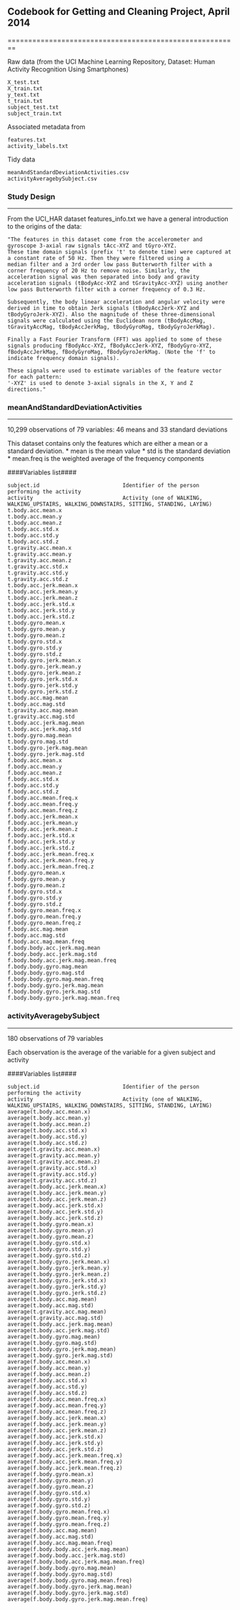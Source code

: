 ## Codebook for Getting and Cleaning Project, April 2014 ##
========================================================

Raw data (from the UCI Machine Learning Repository, Dataset: Human Activity Recognition Using Smartphones)

	X_test.txt
	X_train.txt
	y_text.txt
	t_train.txt
	subject_test.txt
	subject_train.txt

Associated metadata from

	features.txt
	activity_labels.txt


Tidy data

	meanAndStandardDeviationActivities.csv
	activityAveragebySubject.csv


### Study Design ###
--------------------

From the UCI_HAR dataset features_info.txt we have a general introduction to the origins of the data:

	"The features in this dataset come from the accelerometer and gyroscope 3-axial raw signals tAcc-XYZ and tGyro-XYZ. 
	These time domain signals (prefix 't' to denote time) were captured at a constant rate of 50 Hz. Then they were filtered using a 
	median filter and a 3rd order low pass Butterworth filter with a corner frequency of 20 Hz to remove noise. Similarly, the 
	acceleration signal was then separated into body and gravity acceleration signals (tBodyAcc-XYZ and tGravityAcc-XYZ) using another 
	low pass Butterworth filter with a corner frequency of 0.3 Hz. 

	Subsequently, the body linear acceleration and angular velocity were derived in time to obtain Jerk signals (tBodyAccJerk-XYZ and 
	tBodyGyroJerk-XYZ). Also the magnitude of these three-dimensional signals were calculated using the Euclidean norm (tBodyAccMag, 
	tGravityAccMag, tBodyAccJerkMag, tBodyGyroMag, tBodyGyroJerkMag). 

	Finally a Fast Fourier Transform (FFT) was applied to some of these signals producing fBodyAcc-XYZ, fBodyAccJerk-XYZ, fBodyGyro-XYZ, 
	fBodyAccJerkMag, fBodyGyroMag, fBodyGyroJerkMag. (Note the 'f' to indicate frequency domain signals). 

	These signals were used to estimate variables of the feature vector for each pattern:  
	'-XYZ' is used to denote 3-axial signals in the X, Y and Z directions."



### meanAndStandardDeviationActivities ###
------------------------------------------
10,299 observations of 79 variables: 46 means and 33 standard deviations

This dataset contains only the features which are either a mean or a standard deviation.
	* mean is the mean value
	* std is the standard deviation
	* mean.freq is the weighted average of the frequency components


####Variables list####

	subject.id 							Identifier of the person performing the activity
	activity  							Activity (one of WALKING, WALKING_UPSTAIRS, WALKING_DOWNSTAIRS, SITTING, STANDING, LAYING)
	t.body.acc.mean.x
	t.body.acc.mean.y
	t.body.acc.mean.z
	t.body.acc.std.x
	t.body.acc.std.y
	t.body.acc.std.z
	t.gravity.acc.mean.x
	t.gravity.acc.mean.y
	t.gravity.acc.mean.z
	t.gravity.acc.std.x
	t.gravity.acc.std.y
	t.gravity.acc.std.z
	t.body.acc.jerk.mean.x
	t.body.acc.jerk.mean.y
	t.body.acc.jerk.mean.z
	t.body.acc.jerk.std.x
	t.body.acc.jerk.std.y
	t.body.acc.jerk.std.z
	t.body.gyro.mean.x
	t.body.gyro.mean.y
	t.body.gyro.mean.z
	t.body.gyro.std.x
	t.body.gyro.std.y
	t.body.gyro.std.z
	t.body.gyro.jerk.mean.x
	t.body.gyro.jerk.mean.y
	t.body.gyro.jerk.mean.z
	t.body.gyro.jerk.std.x
	t.body.gyro.jerk.std.y
	t.body.gyro.jerk.std.z
	t.body.acc.mag.mean
	t.body.acc.mag.std
	t.gravity.acc.mag.mean
	t.gravity.acc.mag.std
	t.body.acc.jerk.mag.mean
	t.body.acc.jerk.mag.std
	t.body.gyro.mag.mean
	t.body.gyro.mag.std
	t.body.gyro.jerk.mag.mean
	t.body.gyro.jerk.mag.std
	f.body.acc.mean.x
	f.body.acc.mean.y
	f.body.acc.mean.z
	f.body.acc.std.x
	f.body.acc.std.y
	f.body.acc.std.z
	f.body.acc.mean.freq.x
	f.body.acc.mean.freq.y
	f.body.acc.mean.freq.z
	f.body.acc.jerk.mean.x
	f.body.acc.jerk.mean.y
	f.body.acc.jerk.mean.z
	f.body.acc.jerk.std.x
	f.body.acc.jerk.std.y
	f.body.acc.jerk.std.z
	f.body.acc.jerk.mean.freq.x
	f.body.acc.jerk.mean.freq.y
	f.body.acc.jerk.mean.freq.z
	f.body.gyro.mean.x
	f.body.gyro.mean.y
	f.body.gyro.mean.z
	f.body.gyro.std.x
	f.body.gyro.std.y
	f.body.gyro.std.z
	f.body.gyro.mean.freq.x
	f.body.gyro.mean.freq.y
	f.body.gyro.mean.freq.z
	f.body.acc.mag.mean
	f.body.acc.mag.std
	f.body.acc.mag.mean.freq
	f.body.body.acc.jerk.mag.mean
	f.body.body.acc.jerk.mag.std
	f.body.body.acc.jerk.mag.mean.freq
	f.body.body.gyro.mag.mean
	f.body.body.gyro.mag.std
	f.body.body.gyro.mag.mean.freq
	f.body.body.gyro.jerk.mag.mean
	f.body.body.gyro.jerk.mag.std
	f.body.body.gyro.jerk.mag.mean.freq


### activityAveragebySubject ###
--------------------------------
180 observations of 79 variables

Each observation is the average of the variable for a given subject and activity

####Variables list####

	subject.id 							Identifier of the person performing the activity
	activity  							Activity (one of WALKING, WALKING_UPSTAIRS, WALKING_DOWNSTAIRS, SITTING, STANDING, LAYING)
	average(t.body.acc.mean.x)
	average(t.body.acc.mean.y)
	average(t.body.acc.mean.z)
	average(t.body.acc.std.x)
	average(t.body.acc.std.y)
	average(t.body.acc.std.z)
	average(t.gravity.acc.mean.x)
	average(t.gravity.acc.mean.y)
	average(t.gravity.acc.mean.z)
	average(t.gravity.acc.std.x)
	average(t.gravity.acc.std.y)
	average(t.gravity.acc.std.z)
	average(t.body.acc.jerk.mean.x)
	average(t.body.acc.jerk.mean.y)
	average(t.body.acc.jerk.mean.z)
	average(t.body.acc.jerk.std.x)
	average(t.body.acc.jerk.std.y)
	average(t.body.acc.jerk.std.z)
	average(t.body.gyro.mean.x)
	average(t.body.gyro.mean.y)
	average(t.body.gyro.mean.z)
	average(t.body.gyro.std.x)
	average(t.body.gyro.std.y)
	average(t.body.gyro.std.z)
	average(t.body.gyro.jerk.mean.x)
	average(t.body.gyro.jerk.mean.y)
	average(t.body.gyro.jerk.mean.z)
	average(t.body.gyro.jerk.std.x)
	average(t.body.gyro.jerk.std.y)
	average(t.body.gyro.jerk.std.z)
	average(t.body.acc.mag.mean)
	average(t.body.acc.mag.std)
	average(t.gravity.acc.mag.mean)
	average(t.gravity.acc.mag.std)
	average(t.body.acc.jerk.mag.mean)
	average(t.body.acc.jerk.mag.std)
	average(t.body.gyro.mag.mean)
	average(t.body.gyro.mag.std)
	average(t.body.gyro.jerk.mag.mean)
	average(t.body.gyro.jerk.mag.std)
	average(f.body.acc.mean.x)
	average(f.body.acc.mean.y)
	average(f.body.acc.mean.z)
	average(f.body.acc.std.x)
	average(f.body.acc.std.y)
	average(f.body.acc.std.z)
	average(f.body.acc.mean.freq.x)
	average(f.body.acc.mean.freq.y)
	average(f.body.acc.mean.freq.z)
	average(f.body.acc.jerk.mean.x)
	average(f.body.acc.jerk.mean.y)
	average(f.body.acc.jerk.mean.z)
	average(f.body.acc.jerk.std.x)
	average(f.body.acc.jerk.std.y)
	average(f.body.acc.jerk.std.z)
	average(f.body.acc.jerk.mean.freq.x)
	average(f.body.acc.jerk.mean.freq.y)
	average(f.body.acc.jerk.mean.freq.z)
	average(f.body.gyro.mean.x)
	average(f.body.gyro.mean.y)
	average(f.body.gyro.mean.z)
	average(f.body.gyro.std.x)
	average(f.body.gyro.std.y)
	average(f.body.gyro.std.z)
	average(f.body.gyro.mean.freq.x)
	average(f.body.gyro.mean.freq.y)
	average(f.body.gyro.mean.freq.z)
	average(f.body.acc.mag.mean)
	average(f.body.acc.mag.std)
	average(f.body.acc.mag.mean.freq)
	average(f.body.body.acc.jerk.mag.mean)
	average(f.body.body.acc.jerk.mag.std)
	average(f.body.body.acc.jerk.mag.mean.freq)
	average(f.body.body.gyro.mag.mean)
	average(f.body.body.gyro.mag.std)
	average(f.body.body.gyro.mag.mean.freq)
	average(f.body.body.gyro.jerk.mag.mean)
	average(f.body.body.gyro.jerk.mag.std)
	average(f.body.body.gyro.jerk.mag.mean.freq)
